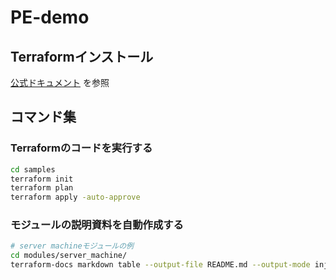 # PE-demo

## Terraformインストール
[公式ドキュメント](https://developer.hashicorp.com/terraform/install?product_intent=terraform) を参照

## コマンド集
### Terraformのコードを実行する
```bash
cd samples
terraform init
terraform plan
terraform apply -auto-approve
```

### モジュールの説明資料を自動作成する
```bash
# server machineモジュールの例
cd modules/server_machine/
terraform-docs markdown table --output-file README.md --output-mode inject ./
```

